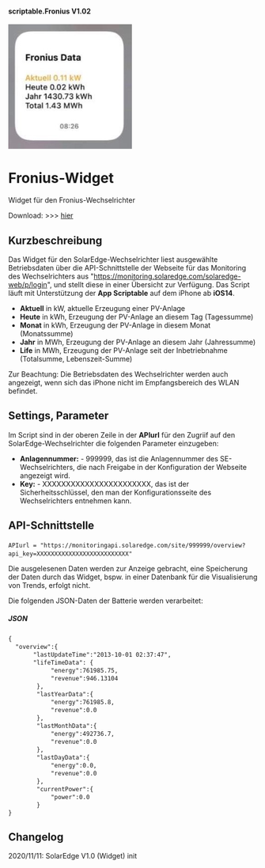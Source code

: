 #### scriptable.Fronius V1.02
![seWidget](froni1.jpeg)

# Fronius-Widget
Widget für den Fronius-Wechselrichter

Download: >>> [hier](SolarEdgeV1.0.js)

## Kurzbeschreibung
Das Widget für den SolarEdge-Wechselrichter liest ausgewählte Betriebsdaten über die API-Schnittstelle der Webseite für das Monitoring des Wechselrichters aus 
"https://monitoring.solaredge.com/solaredge-web/p/login", und stellt diese in einer Übersicht zur Verfügung. 
Das Script läuft mit Unterstützung der **App Scriptable** auf dem iPhone ab **iOS14**.

- **Aktuell** in kW, aktuelle Erzeugung einer PV-Anlage
- **Heute** in kWh, Erzeugung der PV-Anlage an diesem Tag (Tagessumme)
- **Monat** in kWh, Erzeugung der PV-Anlage in diesem Monat (Monatssumme)
- **Jahr** in MWh, Erzeugung der PV-Anlage an diesem Jahr (Jahressumme)
- **Life** in MWh, Erzeugung der PV-Anlage seit der Inbetriebnahme (Totalsumme, Lebenszeit-Summe)

Zur Beachtung: Die Betriebsdaten des Wechselrichter werden auch angezeigt, wenn sich das iPhone nicht im Empfangsbereich des WLAN befindet.

## Settings, Parameter
Im Script sind in der oberen Zeile in der **APIurl** für den Zugriif auf den SolarEdge-Wechselrichter die folgenden Parameter einzugeben:

- **Anlagennummer:** - 999999, das ist die Anlagennummer des SE-Wechselrichters, die nach Freigabe in der Konfiguration der Webseite angezeigt wird.
- **Key:** - XXXXXXXXXXXXXXXXXXXXXXX, das ist der Sicherheitsschlüssel, den man der Konfigurationsseite des Wechselrichters entnehmen kann.

## API-Schnittstelle

````APIurl = "https://monitoringapi.solaredge.com/site/999999/overview?api_key=XXXXXXXXXXXXXXXXXXXXXXXXXX"````

Die ausgelesenen Daten werden zur Anzeige gebracht, eine Speicherung der Daten durch das Widget, bspw. in einer Datenbank für die Visualisierung von Trends, erfolgt nicht.

Die folgenden JSON-Daten der Batterie werden verarbeitet:

##### JSON

````
{
  "overview":{
       "lastUpdateTime":"2013-10-01 02:37:47", 
       "lifeTimeData": {
            "energy":761985.75,
            "revenue":946.13104 
        },
        "lastYearData":{ 
            "energy":761985.8, 
            "revenue":0.0
        },
        "lastMonthData":{
            "energy":492736.7,
            "revenue":0.0
        },
        "lastDayData":{
            "energy":0.0,
            "revenue":0.0 
        },
        "currentPower":{
            "power":0.0
        }
}
````
## Changelog

2020/11/11: SolarEdge V1.0 (Widget) init
